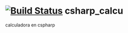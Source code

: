 [![Build Status](https://travis-ci.org/CristinaGlz/csharp_calcu.svg?branch=master)](https://travis-ci.org/CristinaGlz/csharp_calcu)
csharp_calcu
============

calculadora en cspharp
